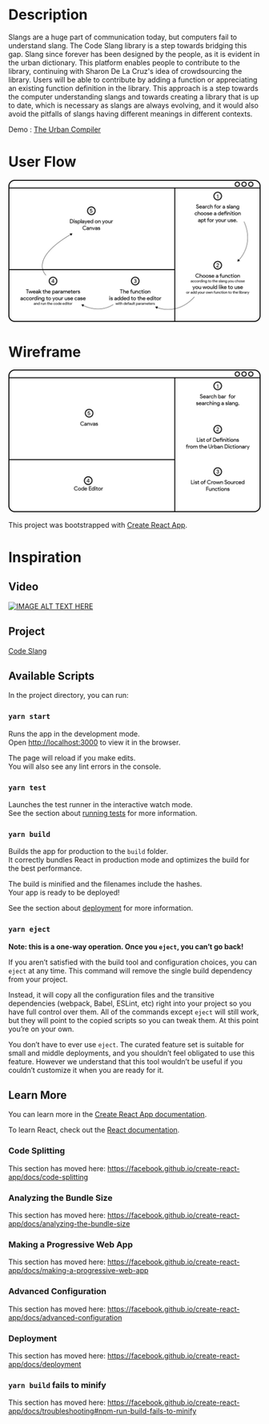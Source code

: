 # Description

Slangs are a huge part of communication today, but computers fail to understand slang. The Code Slang library is a step towards bridging this gap. Slang since forever has been designed by the people, as it is evident in the urban dictionary. This platform enables people to contribute to the library, continuing with Sharon De La Cruz's idea of crowdsourcing the library. Users will be able to contribute by adding a function or appreciating an existing function definition in the library. This approach is a step towards the computer understanding slangs and towards creating a library that is up to date, which is necessary as slangs are always evolving, and it would also avoid the pitfalls of slangs having different meanings in different contexts.

Demo : [The Urban Compiler](https://kyzylmonteiro.github.io/theUrbanCompiler/)

# User Flow

![User Flow](https://github.com/kyzylmonteiro/theUrbanCompiler/blob/master/public/userflow.png)

# Wireframe

![Wireframe](https://github.com/kyzylmonteiro/theUrbanCompiler/blob/master/public/wireframe.png)

This project was bootstrapped with [Create React App](https://github.com/facebook/create-react-app).

# Inspiration

## Video

[![IMAGE ALT TEXT HERE](https://img.youtube.com/vi/CFT6w9NKfCs/0.jpg)](https://www.youtube.com/watch?v=CFT6w9NKfCs)

## Project

[Code Slang](https://github.com/xujenna/codeslang)

## Available Scripts

In the project directory, you can run:

### `yarn start`

Runs the app in the development mode.<br />
Open [http://localhost:3000](http://localhost:3000) to view it in the browser.

The page will reload if you make edits.<br />
You will also see any lint errors in the console.

### `yarn test`

Launches the test runner in the interactive watch mode.<br />
See the section about [running tests](https://facebook.github.io/create-react-app/docs/running-tests) for more information.

### `yarn build`

Builds the app for production to the `build` folder.<br />
It correctly bundles React in production mode and optimizes the build for the best performance.

The build is minified and the filenames include the hashes.<br />
Your app is ready to be deployed!

See the section about [deployment](https://facebook.github.io/create-react-app/docs/deployment) for more information.

### `yarn eject`

**Note: this is a one-way operation. Once you `eject`, you can’t go back!**

If you aren’t satisfied with the build tool and configuration choices, you can `eject` at any time. This command will remove the single build dependency from your project.

Instead, it will copy all the configuration files and the transitive dependencies (webpack, Babel, ESLint, etc) right into your project so you have full control over them. All of the commands except `eject` will still work, but they will point to the copied scripts so you can tweak them. At this point you’re on your own.

You don’t have to ever use `eject`. The curated feature set is suitable for small and middle deployments, and you shouldn’t feel obligated to use this feature. However we understand that this tool wouldn’t be useful if you couldn’t customize it when you are ready for it.

## Learn More

You can learn more in the [Create React App documentation](https://facebook.github.io/create-react-app/docs/getting-started).

To learn React, check out the [React documentation](https://reactjs.org/).

### Code Splitting

This section has moved here: https://facebook.github.io/create-react-app/docs/code-splitting

### Analyzing the Bundle Size

This section has moved here: https://facebook.github.io/create-react-app/docs/analyzing-the-bundle-size

### Making a Progressive Web App

This section has moved here: https://facebook.github.io/create-react-app/docs/making-a-progressive-web-app

### Advanced Configuration

This section has moved here: https://facebook.github.io/create-react-app/docs/advanced-configuration

### Deployment

This section has moved here: https://facebook.github.io/create-react-app/docs/deployment

### `yarn build` fails to minify

This section has moved here: https://facebook.github.io/create-react-app/docs/troubleshooting#npm-run-build-fails-to-minify
